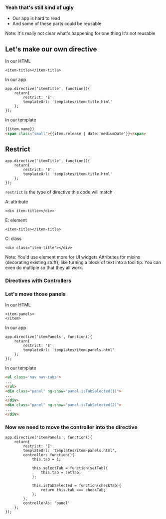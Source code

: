 ### Yeah that's still kind of ugly
- Our app is hard to read
- And some of these parts could be reusable

Note:
It's really not clear what's happening for one thing
It's not reusable


## Let's make our own directive
In our HTML
```
<item-title></item-title>
```

In our app
```
app.directive('itemTitle', function(){
    return{
        restrict: 'E',
        templateUrl: 'templates/item-title.html'
    };
});
```

In our template
```html
{{item.name}}
<span class="small">{{item.release | date:'mediumDate'}}</span>
```


## Restrict

```
app.directive('itemTitle', function(){
    return{
        restrict: 'E',
        templateUrl: 'templates/item-title.html'
    };
});
```
`restrict` is the type of directive this code will match

A: attribute
```
<div item-title></div>
```

E: element
```
<item-title></item-title>
```

C: class
```
<div class="item-title"></div>
```

Note:
You'd use element more for UI widgets
Attributes for mixins (decorating existing stuff), like turning a block of text into a tool tip.
You can even do multiple so that they all work.



### Directives with Controllers


### Let's move those panels

In our HTML
```
<item-panels>
</item>
```

In our app
```
app.directive('itemPanels', function(){
    return{
        restrict: 'E',
        templateUrl: 'templates/item-panels.html'
    };
});
```

In our template
```html
<ul class='nav nav-tabs'>
...
</ul>
<div class="panel" ng-show="panel.isTabSelected(1)">
...
</div>
<div class="panel" ng-show="panel.isTabSelected(2)">
...
</div>
```


### Now we need to move the controller into the directive
```
app.directive('itemPanels', function(){
    return{
        restrict: 'E',
        templateUrl: 'templates/item-panels.html',
        controller: function(){
            this.tab = 1;

            this.selectTab = function(setTab){
                this.tab = setTab;
            };

            this.isTabSelected = function(checkTab){
                return this.tab === checkTab;
            };
        },
        controllerAs: 'panel'
    };
});
```

